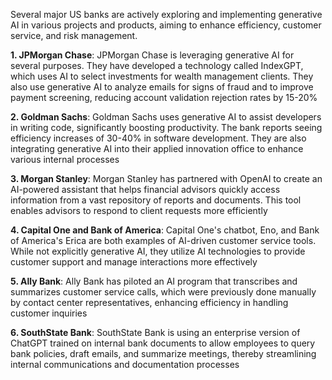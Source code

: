 Several major US banks are actively exploring and implementing generative AI in various projects and products, aiming to enhance efficiency, customer service, and risk management.

**1. JPMorgan Chase**: 
JPMorgan Chase is leveraging generative AI for several purposes. They have developed a technology called IndexGPT, which uses AI to select investments for wealth management clients. They also use generative AI to analyze emails for signs of fraud and to improve payment screening, reducing account validation rejection rates by 15-20%

**2. Goldman Sachs**: 
Goldman Sachs uses generative AI to assist developers in writing code, significantly boosting productivity. The bank reports seeing efficiency increases of 30-40% in software development. They are also integrating generative AI into their applied innovation office to enhance various internal processes

**3. Morgan Stanley**: 
Morgan Stanley has partnered with OpenAI to create an AI-powered assistant that helps financial advisors quickly access information from a vast repository of reports and documents. This tool enables advisors to respond to client requests more efficiently

**4. Capital One and Bank of America**: 
Capital One's chatbot, Eno, and Bank of America's Erica are both examples of AI-driven customer service tools. While not explicitly generative AI, they utilize AI technologies to provide customer support and manage interactions more effectively

**5. Ally Bank**: 
Ally Bank has piloted an AI program that transcribes and summarizes customer service calls, which were previously done manually by contact center representatives, enhancing efficiency in handling customer inquiries

**6. SouthState Bank**: 
SouthState Bank is using an enterprise version of ChatGPT trained on internal bank documents to allow employees to query bank policies, draft emails, and summarize meetings, thereby streamlining internal communications and documentation processes
